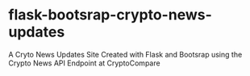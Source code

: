 # flask-bootsrap-crypto-news-updates
A Cryto News Updates Site Created with Flask and Bootsrap using the Crypto News API Endpoint  at CryptoCompare
